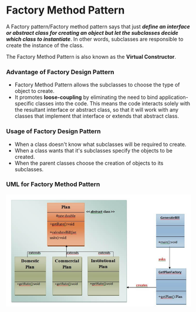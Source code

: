 # Factory Method Pattern
A Factory pattern/Factory method pattern says that just ***define an interface or abstract class for creating an object
but let the subclasses decide which class to instantiate***. In other words, subclasses are responsible to create the 
instance of the class.

The Factory Method Pattern is also known as the **Virtual Constructor**.
### Advantage of Factory Design Pattern
* Factory Method Pattern allows the subclasses to choose the type of object to create.
* It promotes **loose-coupling** by eliminating the need to bind application-specific classes into the code. This means
the code interacts solely with the resultant interface or abstract class, so that it will work with any classes that 
implement that interface or extends that abstract class.
### Usage of Factory Design Pattern
* When a class doesn't know what subclasses will be required to create.
* When a class wants that it's subclasses specify the objects to be created.
* When the parent classes choose the creation of objects to its subclasses.
### UML for Factory Method Pattern
<img src="factorymethod.jpg"/>
